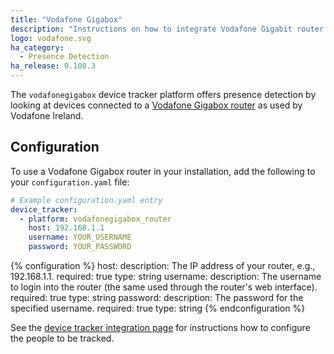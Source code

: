 ```yaml
---
title: "Vodafone Gigabox"
description: "Instructions on how to integrate Vodafone Gigabit router into Home Assistant."
logo: vodafone.svg
ha_category:
  - Presence Detection
ha_release: 0.100.3
---
```


The `vodafonegigabox` device tracker platform offers presence detection by looking at devices connected to a [Vodafone Gigabox router](https://n.vodafone.ie/business/products-and-solutions/fixed-communications/gigabox.html) as used by Vodafone Ireland.

## Configuration

To use a Vodafone Gigabox router in your installation, add the following to your `configuration.yaml` file:

```yaml
# Example configuration.yaml entry
device_tracker:
  - platform: vodafonegigabox_router
    host: 192.168.1.1
    username: YOUR_USERNAME
    password: YOUR_PASSWORD
```

{% configuration %}
host:
  description: The IP address of your router, e.g., 192.168.1.1.
  required: true
  type: string
username:
  description: The username to login into the router (the same used through the router's web interface).
  required: true
  type: string
password:
  description: The password for the specified username.
  required: true
  type: string
{% endconfiguration %}

See the [device tracker integration page](/integrations/device_tracker/) for instructions how to configure the people to be tracked.

